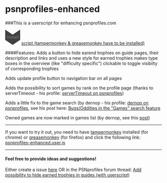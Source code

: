 # psnprofiles-enhanced
###This is a userscript for enhancing psnprofiles.com 

[install-link]: https://github.com/Barokai/psnprofiles-enhanced/raw/master/psnprofiles-enhanced.user.js
[logo]: https://github.com/Barokai/psnprofiles-enhanced/raw/master/img/install48.png (install userscript)
[![alt text][logo]][install-link]  [script (tampermonkey & greasemonkey have to be installed)](https://github.com/Barokai/psnprofiles-enhanced/raw/master/psnprofiles-enhanced.user.js)


####Features:
Adds a button to hide earend trophies on guide pages, their description and links and uses a new style for earned trophies
makes type boxes in the overview (like "difficulty specific") clickable to toggle visibilty of corresponding trophies

Adds update profile button to navigation bar on all pages

Adds the possibility to sort games by rank on the profile page (thanks to serverTimeout - his profile: [serverTimeout on psnprofiles](http://psnprofiles.com/forums/user/80890-servertimeout/))

Adds a little fix to the game search (by dernop - his profile: [dernop on psnprofiles](http://psnprofiles.com/forums/user/45256-dernop/), see his post here: [Bugs/Oddities in the "Games" search feature](http://psnprofiles.com/forums/topic/32107-bugsoddities-in-the-games-search-feature/#entry777278) 

Owned games are now marked in games list (by dernop, see this [post](http://psnprofiles.com/forums/topic/35583-add-possibility-to-hide-earned-trophies-in-guides-with-userscript/#entry932561))

---

If you want to try it out, you need to have [tampermonkey](https://chrome.google.com/webstore/detail/tampermonkey/dhdgffkkebhmkfjojejmpbldmpobfkfo?) installed (for chrome) or [greasemonkey](https://addons.mozilla.org/de/firefox/addon/greasemonkey/) (for firefox) and click the following link: [psnprofiles-enhanced.user.js](https://github.com/Barokai/psnprofiles-enhanced/raw/master/psnprofiles-enhanced.user.js)

---

#### Feel free to provide ideas and suggestions!
Either create a issue [here](https://github.com/Barokai/psnprofiles-enhanced/issues) OR in the PSNprofiles forum thread: [Add possibility to hide earned trophies in guides (with userscript)](http://psnprofiles.com/forums/topic/35583-add-possibility-to-hide-earned-trophies-in-guides-with-userscript/#entry925441)

